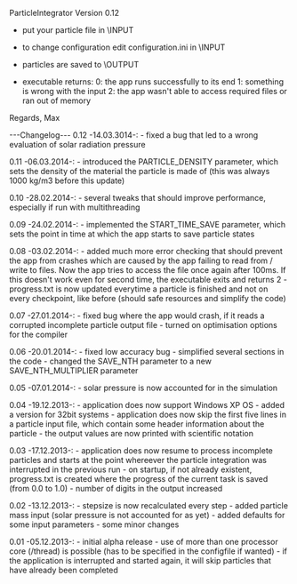 ParticleIntegrator
Version 0.12

-	put your particle file in \\INPUT

-	to change configuration edit configuration.ini in \\INPUT

-	particles are saved to \\OUTPUT

-	executable returns:
	0:	the app runs successfully to its end
	1: 	something is wrong with the input
	2: 	the app wasn't able to access required files or ran out of memory
	

Regards, Max


---Changelog---
0.12	-14.03.3014-:
	-	fixed a bug that led to a wrong evaluation of solar radiation pressure
	
0.11	-06.03.2014-:
	-	introduced the PARTICLE_DENSITY parameter, which sets the density of the material the
		particle is made of (this was always 1000 kg/m3 before this update)

0.10	-28.02.2014-:
	-	several tweaks that should improve performance, especially if run with multithreading
	
0.09	-24.02.2014-:
	-	implemented the START_TIME_SAVE parameter, which sets the point in time at which the app
		starts to save particle states
		
0.08	-03.02.2014-:
	-	added much more error checking that should prevent the app from crashes which are caused by
		the app failing to read from / write to files. Now the app tries to access the file once
		again after 100ms. If this doesn't work even for second time, the executable exits and 
		returns 2
	-	progress.txt is now updated everytime a particle is finished and not on every checkpoint,
		like before (should safe resources and simplify the code)
	
0.07	-27.01.2014-:
	-	fixed bug where the app would crash, if it reads a corrupted incomplete particle output file
	-	turned on optimisation options for the compiler
	
0.06	-20.01.2014-:
	-	fixed low accuracy bug
	-	simplified several sections in the code
	-	changed the SAVE_NTH parameter to a new SAVE_NTH_MULTIPLIER parameter
	
0.05	-07.01.2014-:
	-	solar pressure is now accounted for in the simulation
	
0.04	-19.12.2013-:
	-	application does now support Windows XP OS
	-	added a version for 32bit systems
	-	application does now skip the first five lines in a particle input file,
		which contain some header information about the particle
	-	the output values are now printed with scientific notation
		
0.03	-17.12.2013-:
	-	application does now resume to process incomplete particles
		and starts at the point whereever the particle integration was
		interrupted in the previous run
	-	on startup, if not already existent, progress.txt is created
		where the progress of the current task is saved (from 0.0 to 1.0)
	-	number of digits in the output increased
	
0.02	-13.12.2013-:
	- 	stepsize is now recalculated every step
	- 	added particle mass input (solar pressure is not accounted for as yet)
	- 	added defaults for some input parameters
	-	some minor changes
	
0.01	-05.12.2013-:
	- 	initial alpha release
	- 	use of more than one processor core (/thread) is possible (has to be
		specified in the configfile if wanted)
	- 	if the application is interrupted and started again, it will skip
		particles that have already been completed
		